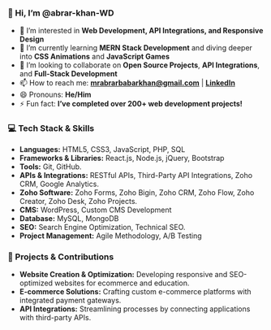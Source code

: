 ### 👋 Hi, I’m @abrar-khan-WD

- 👀 I’m interested in **Web Development, API Integrations, and Responsive Design**
- 🌱 I’m currently learning **MERN Stack Development** and diving deeper into **CSS Animations** and **JavaScript Games**
- 💞️ I’m looking to collaborate on **Open Source Projects**, **API Integrations**, and **Full-Stack Development**
- 📫 How to reach me: **[mrabrarbabarkhan@gmail.com](mailto:mrabrarbabarkhan@gmail.com)** | **[LinkedIn](https://www.linkedin.com/in/abrar-khan041998/)**
- 😄 Pronouns: **He/Him**
- ⚡ Fun fact: **I’ve completed over 200+ web development projects!**

### 💻 Tech Stack & Skills
- **Languages:** HTML5, CSS3, JavaScript, PHP, SQL
- **Frameworks & Libraries:** React.js, Node.js, jQuery, Bootstrap
- **Tools:** Git, GitHub.
- **APIs & Integrations:** RESTful APIs, Third-Party API Integrations, Zoho CRM, Google Analytics.
- **Zoho Software:** Zoho Forms, Zoho Bigin, Zoho CRM, Zoho Flow, Zoho Creator, Zoho Desk, Zoho Projects.
- **CMS:** WordPress, Custom CMS Development
- **Database:** MySQL, MongoDB
- **SEO:** Search Engine Optimization, Technical SEO.
- **Project Management:** Agile Methodology, A/B Testing

### 🚀 Projects & Contributions
- **Website Creation & Optimization:** Developing responsive and SEO-optimized websites for ecommerce and education.
- **E-commerce Solutions:** Crafting custom e-commerce platforms with integrated payment gateways.
- **API Integrations:** Streamlining processes by connecting applications with third-party APIs.
